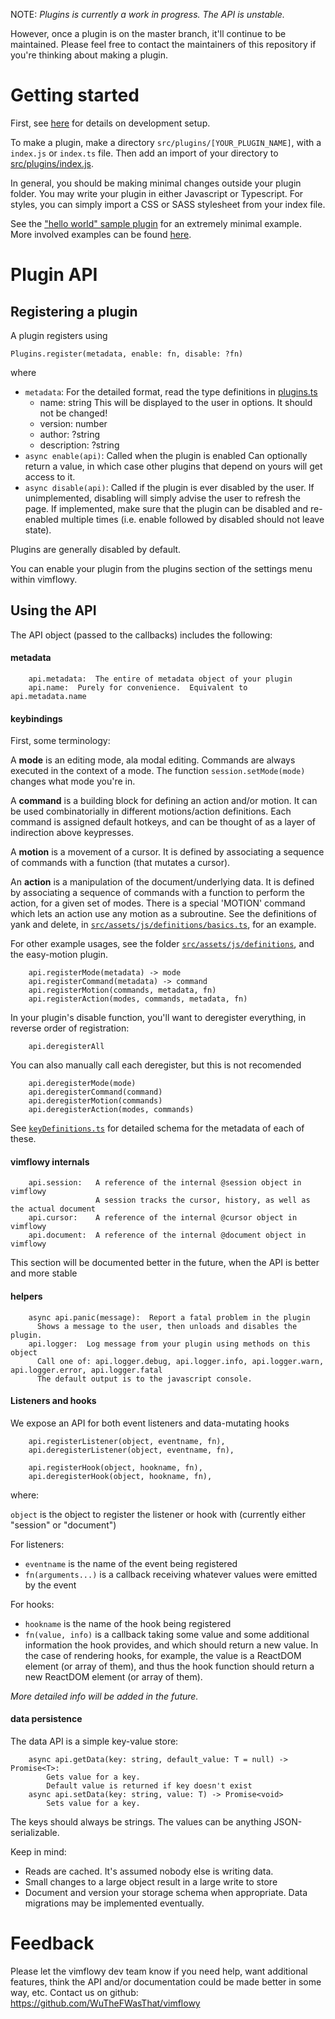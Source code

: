 NOTE: *Plugins is currently a work in progress.  The API is unstable.*

However, once a plugin is on the master branch, it'll continue to be maintained.
Please feel free to contact the maintainers of this repository if you're thinking about making a plugin.

# Getting started

First, see [here](CONTRIBUTING.md) for details on development setup.

To make a plugin, make a directory `src/plugins/[YOUR_PLUGIN_NAME]`, with a `index.js` or `index.ts` file.
Then add an import of your directory to [src/plugins/index.js](../src/plugins/index.js).

In general, you should be making minimal changes outside your plugin folder.
You may write your plugin in either Javascript or Typescript.
For styles, you can simply import a CSS or SASS stylesheet from your index file.

See the ["hello world" sample plugin](../src/plugins/examples/index.js) for an extremely minimal example.
More involved examples can be found [here](../src/plugins).

# Plugin API

## Registering a plugin

A plugin registers using

```
Plugins.register(metadata, enable: fn, disable: ?fn)
```
where
- `metadata`:  For the detailed format, read the type definitions in [plugins.ts](../src/assets/js/plugins.ts)
  - name: string
    This will be displayed to the user in options. It should not be changed!
  - version: number
  - author: ?string
  - description: ?string
- `async enable(api)`:
  Called when the plugin is enabled
  Can optionally return a value, in which case other plugins that depend on yours will get access to it.
- `async disable(api)`:
  Called if the plugin is ever disabled by the user.
  If unimplemented, disabling will simply advise the user to refresh the page.
  If implemented, make sure that the plugin can be disabled and re-enabled multiple times (i.e. enable followed by disabled should not leave state).

Plugins are generally disabled by default.

You can enable your plugin from the plugins section of the settings menu within vimflowy.

## Using the API

The API object (passed to the callbacks) includes the following:

####  metadata

```
    api.metadata:  The entire of metadata object of your plugin
    api.name:  Purely for convenience.  Equivalent to api.metadata.name
```

#### keybindings

First, some terminology:

A **mode** is an editing mode, ala modal editing.
Commands are always executed in the context of a mode.
The function `session.setMode(mode)` changes what mode you're in.

A **command** is a building block for defining an action and/or motion.
It can be used combinatorially in different motions/action definitions.
Each command is assigned default hotkeys, and can be thought of as a layer of indirection above keypresses.

A **motion** is a movement of a cursor.
It is defined by associating a sequence of commands with a function (that mutates a cursor).

An **action** is a manipulation of the document/underlying data.
It is defined by associating a sequence of commands with a function to perform the action, for a given set of modes.
There is a special 'MOTION' command which lets an action use any motion as a subroutine.
See the definitions of yank and delete, in [`src/assets/js/definitions/basics.ts`](../src/assets/js/definitions/basics.ts), for an example.

For other example usages, see the folder [`src/assets/js/definitions`](../src/assets/js/definitions), and the easy-motion plugin.

```
    api.registerMode(metadata) -> mode
    api.registerCommand(metadata) -> command
    api.registerMotion(commands, metadata, fn)
    api.registerAction(modes, commands, metadata, fn)
```

In your plugin's disable function, you'll want to deregister everything, in reverse order of registration:
```
    api.deregisterAll
```
You can also manually call each deregister, but this is not recomended
```
    api.deregisterMode(mode)
    api.deregisterCommand(command)
    api.deregisterMotion(commands)
    api.deregisterAction(modes, commands)
```

See [`keyDefinitions.ts`](../src/assets/js/keyDefinitions.ts) for detailed schema for the metadata of each of these.

#### vimflowy internals

```
    api.session:   A reference of the internal @session object in vimflowy
                   A session tracks the cursor, history, as well as the actual document
    api.cursor:    A reference of the internal @cursor object in vimflowy
    api.document:  A reference of the internal @document object in vimflowy
```

This section will be documented better in the future, when the API is better and more stable

#### helpers
```
    async api.panic(message):  Report a fatal problem in the plugin
      Shows a message to the user, then unloads and disables the plugin.
    api.logger:  Log message from your plugin using methods on this object
      Call one of: api.logger.debug, api.logger.info, api.logger.warn, api.logger.error, api.logger.fatal
      The default output is to the javascript console.
```

#### Listeners and hooks

We expose an API for both event listeners and data-mutating hooks
```
    api.registerListener(object, eventname, fn),
    api.deregisterListener(object, eventname, fn),

    api.registerHook(object, hookname, fn),
    api.deregisterHook(object, hookname, fn),
```
where:

`object` is the object to register the listener or hook with (currently either "session" or "document")

For listeners:
- `eventname` is the name of the event being registered
- `fn(arguments...)` is a callback receiving whatever values were emitted by the event

For hooks:
- `hookname` is the name of the hook being registered
- `fn(value, info)` is a callback taking some value and some additional information the hook provides, and which should return a new value.
  In the case of rendering hooks, for example, the value is a ReactDOM element (or array of them),
  and thus the hook function should return a new ReactDOM element (or array of them).

*More detailed info will be added in the future.*

#### data persistence

The data API is a simple key-value store:
```
    async api.getData(key: string, default_value: T = null) -> Promise<T>:
        Gets value for a key.
        Default value is returned if key doesn't exist
    async api.setData(key: string, value: T) -> Promise<void>
        Sets value for a key.
```

The keys should always be strings.  The values can be anything JSON-serializable.

Keep in mind:
- Reads are cached.  It's assumed nobody else is writing data.
- Small changes to a large object result in a large write to store
- Document and version your storage schema when appropriate. Data migrations may be implemented eventually.

# Feedback

Please let the vimflowy dev team know if you need help, want additional features, think the API and/or documentation could be made better in some way, etc.
Contact us on github: https://github.com/WuTheFWasThat/vimflowy
